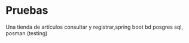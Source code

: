 # Pruebas
 Una tienda de artículos consultar y registrar,spring boot bd posgres sql, posman (testing)
